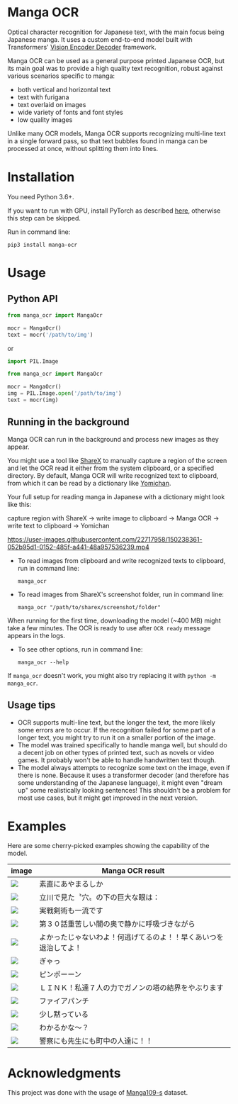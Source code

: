 # Manga OCR

Optical character recognition for Japanese text, with the main focus being Japanese manga.
It uses a custom end-to-end model built with Transformers' [Vision Encoder Decoder](https://huggingface.co/docs/transformers/model_doc/visionencoderdecoder) framework. 

Manga OCR can be used as a general purpose printed Japanese OCR, but its main goal was to provide a high quality
text recognition, robust against various scenarios specific to manga:
- both vertical and horizontal text
- text with furigana
- text overlaid on images
- wide variety of fonts and font styles
- low quality images

Unlike many OCR models, Manga OCR supports recognizing multi-line text in a single forward pass,
so that text bubbles found in manga can be processed at once, without splitting them into lines.

# Installation

You need Python 3.6+.

If you want to run with GPU, install PyTorch as described [here](https://pytorch.org/get-started/locally/#start-locally),
otherwise this step can be skipped.

Run in command line:

```commandline
pip3 install manga-ocr
```

# Usage

## Python API

```python
from manga_ocr import MangaOcr

mocr = MangaOcr()
text = mocr('/path/to/img')
```

or

```python
import PIL.Image

from manga_ocr import MangaOcr

mocr = MangaOcr()
img = PIL.Image.open('/path/to/img')
text = mocr(img)
```

## Running in the background

Manga OCR can run in the background and process new images as they appear.

You might use a tool like [ShareX](https://getsharex.com/) to manually capture a region of the screen and let the
OCR read it either from the system clipboard, or a specified directory. By default, Manga OCR will write recognized text to clipboard,
from which it can be read by a dictionary like [Yomichan](https://github.com/FooSoft/yomichan).

Your full setup for reading manga in Japanese with a dictionary might look like this:

capture region with ShareX -> write image to clipboard -> Manga OCR -> write text to clipboard -> Yomichan

https://user-images.githubusercontent.com/22717958/150238361-052b95d1-0152-485f-a441-48a957536239.mp4

- To read images from clipboard and write recognized texts to clipboard, run in command line:
    ```commandline
    manga_ocr
    ```
- To read images from ShareX's screenshot folder, run in command line:
    ```commandline
    manga_ocr "/path/to/sharex/screenshot/folder"
    ```

When running for the first time, downloading the model (~400 MB) might take a few minutes.
The OCR is ready to use after `OCR ready` message appears in the logs.
 
- To see other options, run in command line:
    ```commandline
    manga_ocr --help
    ```

If `manga_ocr` doesn't work, you might also try replacing it with `python -m manga_ocr`.

## Usage tips

- OCR supports multi-line text, but the longer the text, the more likely some errors are to occur.
  If the recognition failed for some part of a longer text, you might try to run it on a smaller portion of the image.
- The model was trained specifically to handle manga well, but should do a decent job on other types of printed text,
  such as novels or video games. It probably won't be able to handle handwritten text though. 
- The model always attempts to recognize some text on the image, even if there is none.
  Because it uses a transformer decoder (and therefore has some understanding of the Japanese language),
  it might even "dream up" some realistically looking sentences! This shouldn't be a problem for most use cases,
  but it might get improved in the next version.

# Examples

Here are some cherry-picked examples showing the capability of the model. 

| image                | Manga OCR result |
|----------------------|------------------|
| ![](examples/00.jpg) | 素直にあやまるしか |
| ![](examples/01.jpg) | 立川で見た〝穴〟の下の巨大な眼は： |
| ![](examples/02.jpg) | 実戦剣術も一流です |
| ![](examples/03.jpg) | 第３０話重苦しい闇の奥で静かに呼吸づきながら |
| ![](examples/04.jpg) | よかったじゃないわよ！何逃げてるのよ！！早くあいつを退治してよ！ |
| ![](examples/05.jpg) | ぎゃっ |
| ![](examples/06.jpg) | ピンポーーン |
| ![](examples/07.jpg) | ＬＩＮＫ！私達７人の力でガノンの塔の結界をやぶります |
| ![](examples/08.jpg) | ファイアパンチ |
| ![](examples/09.jpg) | 少し黙っている |
| ![](examples/10.jpg) | わかるかな〜？ |
| ![](examples/11.jpg) | 警察にも先生にも町中の人達に！！ |


# Acknowledgments

This project was done with the usage of [Manga109-s](http://www.manga109.org/en/download_s.html) dataset.
